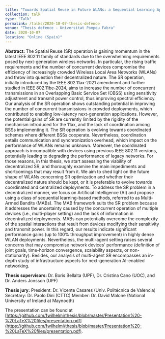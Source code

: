 ```yaml
---
title: "Towards Spatial Reuse in Future WLANs: a Sequential Learning Approach"
collection: talk
type: "Talk"
permalink: /talks/2020-10-07-thesis-defence
venue: "Thesis defence - Universitat Pompeu Fabra"
date: 2020-10-07
location: "Online (Spain)"
---
```


**Abstract:** 
The Spatial Reuse (SR) operation is gaining momentum in the latest IEEE 802.11 family of standards due to the overwhelming requirements posed by next-generation wireless networks. In particular, the rising traffic requirements and the number of concurrent devices compromise the efficiency of increasingly crowded Wireless Local Area Networks (WLANs) and throw into question their decentralized nature. The SR operation, initially introduced by the IEEE 802.11ax-2021 amendment and further studied in IEEE 802.11be-2024, aims to increase the number of concurrent transmissions in an Overlapping Basic Service Set (OBSS) using sensitivity adjustment and transmit power control, thus improving spectral efficiency. Our analysis of the SR operation shows outstanding potential in improving the number of concurrent transmissions in crowded deployments, which contributed to enabling low-latency next-generation applications. However, the potential gains of SR are currently limited by the rigidity of the mechanism introduced for the 11ax, and the lack of coordination among BSSs implementing it. The SR operation is evolving towards coordinated schemes where different BSSs cooperate. Nevertheless, coordination entails communication and synchronization overhead, which impact on the performance of WLANs remains unknown. Moreover, the coordinated approach is incompatible with devices using previous IEEE 802.11 versions, potentially leading to degrading the performance of legacy networks. For those reasons, in this thesis, we start assessing the viability of decentralized SR, and thoroughly examine the main impediments and shortcomings that may result from it. We aim to shed light on the future shape of WLANs concerning SR optimization and whether their decentralized nature should be kept, or it is preferable to evolve towards coordinated and centralized deployments. To address the SR problem in a decentralized manner, we focus on Artificial Intelligence (AI) and propose using a class of sequential learning-based methods, referred to as Multi-Armed Bandits (MABs). The MAB framework suits the SR problem because it addresses the uncertainty caused by the concurrent operation of multiple devices (i.e., multi-player setting) and the lack of information in decentralized deployments. MABs can potentially overcome the complexity of the spatial interactions that result from devices modifying their sensitivity and transmit power. In this regard, our results indicate significant performance gains (up to 100% throughput improvement) in highly dense WLAN deployments. Nevertheless, the multi-agent setting raises several concerns that may compromise network devices' performance (definition of joint goals, time-horizon convergence, scalability aspects, or non-stationarity). Besides, our analysis of multi-agent SR encompasses an in-depth study of infrastructure aspects for next-generation AI-enabled networking.

**Thesis supervisors:**
Dr. Boris Bellalta (UPF), Dr. Cristina Cano (UOC), and Dr. Anders Jonsson (UPF)

**Thesis jury:**
President: Dr. Vicente Casares (Univ. Politécnica de Valencia) 
Secretary: Dr. Paolo Dini (CTTC) 
Member: Dr. David Malone (National University of Ireland at Maynooth) 

The presentation can be found at [https://github.com/fwilhelmi/thesis/blob/master/Presentation%20-%20LaTeX%20files/presentation.pdf](https://github.com/fwilhelmi/thesis/blob/master/Presentation%20-%20LaTeX%20files/presentation.pdf).